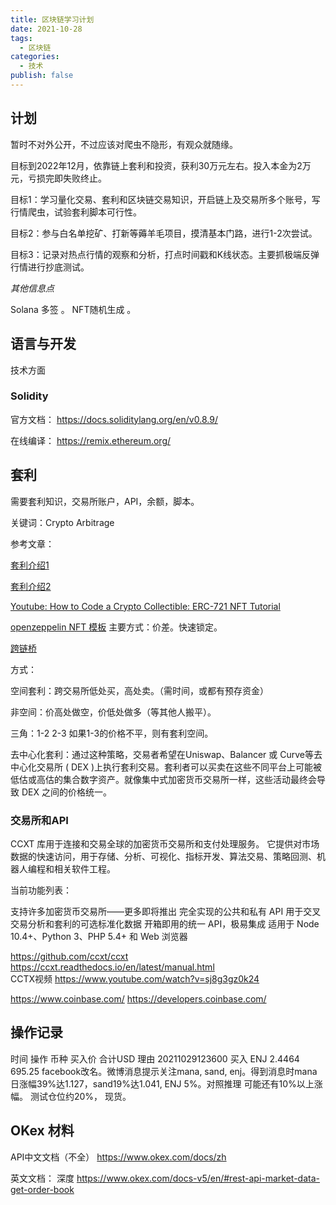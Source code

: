 ```yaml
---
title: 区块链学习计划
date: 2021-10-28
tags:
  - 区块链
categories:
  - 技术
publish: false
---
```




<!-- more -->

## 计划

暂时不对外公开，不过应该对爬虫不隐形，有观众就随缘。


目标到2022年12月，依靠链上套利和投资，获利30万元左右。投入本金为2万元，亏损完即失败终止。

目标1：学习量化交易、套利和区块链交易知识，开启链上及交易所多个账号，写行情爬虫，试验套利脚本可行性。

目标2：参与白名单挖矿、打新等薅羊毛项目，摸清基本门路，进行1-2次尝试。

目标3：记录对热点行情的观察和分析，打点时间戳和K线状态。主要抓极端反弹行情进行抄底测试。

*其他信息点*

Solana 多签 。 NFT随机生成 。

## 语言与开发

技术方面

### Solidity

官方文档： https://docs.soliditylang.org/en/v0.8.9/

在线编译： https://remix.ethereum.org/

## 套利

需要套利知识，交易所账户，API，余额，脚本。

关键词：Crypto Arbitrage

参考文章：

[套利介绍1](https://www.sofi.com/learn/content/crypto-arbitrage/?__cf_chl_jschl_tk__=pmd_pwqzXQhDOyGd5yBBmnRVe8Ae.clDBKJKoco.49nFKCA-1635425384-0-gqNtZGzNAnujcnBszQi9)

[套利介绍2](https://coinmarketcap.com/alexandria/article/how-to-benefit-from-crypto-arbitrage?__cf_chl_jschl_tk__=pmd_b8z7WZhclwpwTT9caBV_rWTIq4fdodO2nJH9MmDS1YE-1635425389-0-gqNtZGzNAlCjcnBszQdR)

[Youtube: How to Code a Crypto Collectible: ERC-721 NFT Tutorial](https://www.youtube.com/watch?v=YPbgjPPC1d0)


[openzeppelin NFT 模板](https://github.com/OpenZeppelin/openzeppelin-contracts/tree/master/contracts/token)
主要方式：价差。快速锁定。

[跨链桥](https://zhuanlan.zhihu.com/p/383144405)

方式：

空间套利：跨交易所低处买，高处卖。（需时间，或都有预存资金）

非空间：价高处做空，价低处做多（等其他人搬平）。

三角：1-2 2-3 如果1-3的价格不平，则有套利空间。

去中心化套利：通过这种策略，交易者希望在Uniswap、Balancer 或 Curve等去中心化交易所 ( DEX )上执行套利交易。套利者可以买卖在这些不同平台上可能被低估或高估的集合数字资产。就像集中式加密货币交易所一样，这些活动最终会导致 DEX 之间的价格统一。

### 交易所和API

CCXT 库用于连接和交易全球的加密货币交易所和支付处理服务。 它提供对市场数据的快速访问，用于存储、分析、可视化、指标开发、算法交易、策略回测、机器人编程和相关软件工程。

当前功能列表：

支持许多加密货币交易所——更多即将推出
完全实现的公共和私有 API
用于交叉交易分析和套利的可选标准化数据
开箱即用的统一 API，极易集成
适用于 Node 10.4+、Python 3、PHP 5.4+ 和 Web 浏览器

https://github.com/ccxt/ccxt   
https://ccxt.readthedocs.io/en/latest/manual.html    
CCTX视频 https://www.youtube.com/watch?v=sj8g3gz0k24

https://www.coinbase.com/
https://developers.coinbase.com/


## 操作记录

时间 操作 币种 买入价 合计USD 理由
20211029123600 买入 ENJ 2.4464 695.25 facebook改名。微博消息提示关注mana, sand, enj。得到消息时mana日涨幅39%达1.127，sand19%达1.041, ENJ 5%。对照推理 可能还有10%以上涨幅。 测试仓位约20%， 现货。



## OKex 材料

API中文文档（不全）
https://www.okex.com/docs/zh

英文文档： 深度
https://www.okex.com/docs-v5/en/#rest-api-market-data-get-order-book